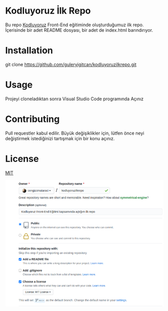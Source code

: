 # Kodluyoruz İlk Repo
Bu repo [Kodluyoruz](https://www.kodluyoruz.org/) Front-End eğitiminde oluşturduğumuz ilk repo. İçerisinde bir adet README dosyası, bir adet de index.html barındırıyor.

# Installation
git clone https://github.com/guleryigitcan/kodluyoruzilkrepo.git

# Usage
Projeyi cloneladıktan sonra Visual Studio Code programında Açınız

# Contributing
Pull requestler kabul edilir. Büyük değişiklikler için, lütfen önce neyi değiştirmek istediğinizi tartışmak için bir konu açınız.

# License
[MIT](https://github.com/guleryigitcan/kodluyoruzilkrepo/blob/main/LICENSE)

![Proje Resmi](https://raw.githubusercontent.com/Kodluyoruz/taskforce/main/git/odev1/figures/github.png)